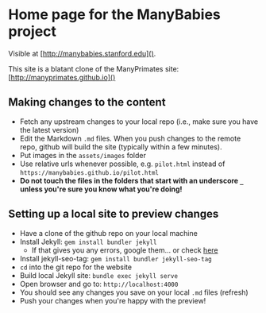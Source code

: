 # Home page for the ManyBabies project

Visible at [http://manybabies.stanford.edu]().

This site is a blatant clone of the ManyPrimates site: [http://manyprimates.github.io]()

## Making changes to the content

- Fetch any upstream changes to your local repo (i.e., make sure you have the latest version)
- Edit the Markdown `.md` files. When you push changes to the remote repo, github will build the site (typically within a few minutes).
- Put images in the `assets/images` folder
- Use relative urls whenever possible, e.g. `pilot.html` instead of `https://manybabies.github.io/pilot.html`
- **Do not touch the files in the folders that start with an underscore `_` unless you're sure you know what you're doing!**

## Setting up a local site to preview changes

- Have a clone of the github repo on your local machine
- Install Jekyll: `gem install bundler jekyll`
    - If that gives you any errors, google them... or check [here](https://jekyllrb.com/docs/installation/)
- Install jekyll-seo-tag: `gem install bundler jekyll-seo-tag`
- `cd` into the git repo for the website
- Build local Jekyll site: `bundle exec jekyll serve`
- Open browser and go to: `http://localhost:4000`
- You should see any changes you save on your local `.md` files (refresh)
- Push your changes when you're happy with the preview!

